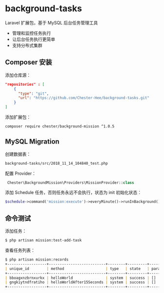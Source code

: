 # background-tasks

Laravel 扩展包，基于 MySQL 后台任务管理工具

- 管理和监控任务执行
- 让后台任务执行更简单
- 支持分布式集群


## Composer 安装

添加仓库源：

```json
"repositories" : [
    {
      "type": "git",
      "url": "https://github.com/Chester-Hee/background-tasks.git"
    }
]
```

添加扩展包：

```bash
composer require chester/background-mission ^1.0.5
```

## MySQL Migration

创建数据表：

```bash
background-tasks/src/2018_11_14_104840_test.php
```

配置 Provider：

```php
 Chester\BackgroundMission\Providers\MissionProvider::class
```

添加 Schedule 任务，否则任务永远不会执行，状态为 init 初始化状态：

```php
$schedule->command('mission:execute')->everyMinute()->runInBackground();
```

## 命令测试

添加任务：

```markdown
$ php artisan mission:test-add-task
```

查看任务列表：

```markdown
$ php artisan mission:records
+------------------+--------------------------+--------+---------+--------+-------------------+
| unique_id        | method                   | type   | state   | params | content           |
+------------------+--------------------------+--------+---------+--------+-------------------+
| bboagxnzbrnxurkx | helloWorld               | system | success | []     | hello world.      |
| gngkiytndfratiho | helloWorldAfter15Seconds | system | success | []     | after 15 seconds. |
+------------------+--------------------------+--------+---------+--------+-------------------+
```




